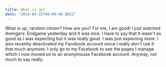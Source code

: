 ```yaml
---
title: What is up?
date: "2019-04-25T00:00:00.001Z"
---
```


What is up, random citizen? How are you? For me, I am good! I just watched Avengers: Endgame yesterday and it was nice. I have to say that it wasn't as good as I was expecting but it was really good. I was just expecting more. I also recently deactivated my Facebook account since I really don't use it that much anymore. I only go to my Facebook to see the pages I manage which I now moved on to an anonymouse Facebook account. Anyway, not much to say really.

